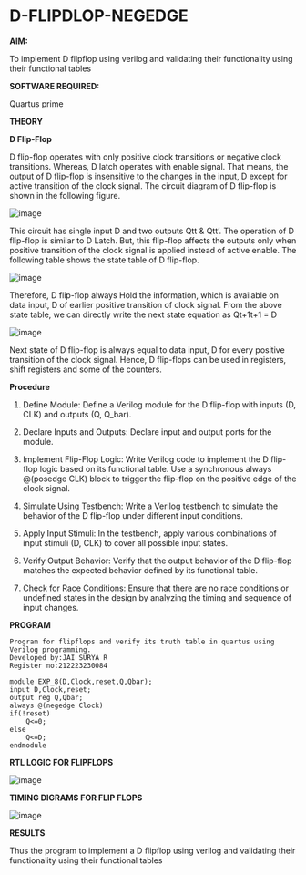 # D-FLIPDLOP-NEGEDGE

**AIM:**

To implement  D flipflop using verilog and validating their functionality using their functional tables

**SOFTWARE REQUIRED:**

Quartus prime

**THEORY**

**D Flip-Flop**

D flip-flop operates with only positive clock transitions or negative clock transitions. Whereas, D latch operates with enable signal. That means, the output of D flip-flop is insensitive to the changes in the input, D except for active transition of the clock signal. The circuit diagram of D flip-flop is shown in the following figure.

![image](https://github.com/naavaneetha/D-FLIPDLOP-NEGEDGE/assets/154305477/48c81fe8-bc3f-40e7-95e2-519fc155ad51)

This circuit has single input D and two outputs Qtt & Qtt’. The operation of D flip-flop is similar to D Latch. But, this flip-flop affects the outputs only when positive transition of the clock signal is applied instead of active enable. The following table shows the state table of D flip-flop.

![image](https://github.com/naavaneetha/D-FLIPDLOP-NEGEDGE/assets/154305477/e5f3fda7-68ec-4a3a-a0a4-cf6f9cc4ab55)

Therefore, D flip-flop always Hold the information, which is available on data input, D of earlier positive transition of clock signal. From the above state table, we can directly write the next state equation as Qt+1t+1 = D

![image](https://github.com/naavaneetha/D-FLIPDLOP-NEGEDGE/assets/154305477/8592c0d8-2917-4142-91b9-d6c30dd891d2)

Next state of D flip-flop is always equal to data input, D for every positive transition of the clock signal. Hence, D flip-flops can be used in registers, shift registers and some of the counters.

**Procedure**

1) Define Module: Define a Verilog module for the D flip-flop with inputs (D, CLK) and outputs (Q, Q_bar).

2) Declare Inputs and Outputs: Declare input and output ports for the module.

3) Implement Flip-Flop Logic: Write Verilog code to implement the D flip-flop logic based on its functional table. Use a synchronous always @(posedge CLK) block to trigger the flip-flop on the positive edge of the clock signal.

4) Simulate Using Testbench: Write a Verilog testbench to simulate the behavior of the D flip-flop under different input conditions.

5) Apply Input Stimuli: In the testbench, apply various combinations of input stimuli (D, CLK) to cover all possible input states.

6) Verify Output Behavior: Verify that the output behavior of the D flip-flop matches the expected behavior defined by its functional table.

7) Check for Race Conditions: Ensure that there are no race conditions or undefined states in the design by analyzing the timing and sequence of input changes.


**PROGRAM**

```
Program for flipflops and verify its truth table in quartus using Verilog programming.
Developed by:JAI SURYA R
Register no:212223230084

module EXP_8(D,Clock,reset,Q,Qbar);
input D,Clock,reset;
output reg Q,Qbar;
always @(negedge Clock)
if(!reset)
	Q<=0;
else
	Q<=D;
endmodule
```

**RTL LOGIC FOR FLIPFLOPS**

![image](https://github.com/Jai-1801/D-FLIPDLOP-NEGEDGE/assets/139335300/35809b70-dde5-443c-9a95-10c4dd6bdf68)


**TIMING DIGRAMS FOR FLIP FLOPS**

![image](https://github.com/Jai-1801/D-FLIPDLOP-NEGEDGE/assets/139335300/dff86801-d6d6-4050-a4c5-cf1222b09713)


**RESULTS**

Thus the program to implement a D flipflop using verilog and validating their functionality using their functional tables
